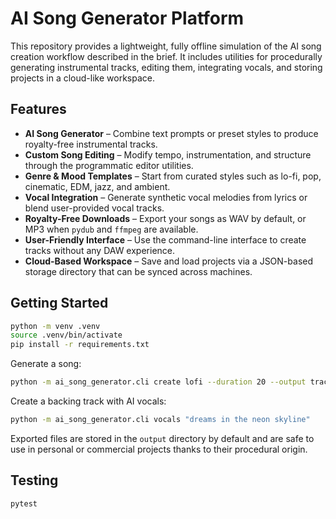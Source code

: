 # AI Song Generator Platform

This repository provides a lightweight, fully offline simulation of the AI song
creation workflow described in the brief. It includes utilities for
procedurally generating instrumental tracks, editing them, integrating vocals,
and storing projects in a cloud-like workspace.

## Features

- **AI Song Generator** – Combine text prompts or preset styles to produce
  royalty-free instrumental tracks.
- **Custom Song Editing** – Modify tempo, instrumentation, and structure through
  the programmatic editor utilities.
- **Genre & Mood Templates** – Start from curated styles such as lo-fi, pop,
  cinematic, EDM, jazz, and ambient.
- **Vocal Integration** – Generate synthetic vocal melodies from lyrics or blend
  user-provided vocal tracks.
- **Royalty-Free Downloads** – Export your songs as WAV by default, or MP3 when
  `pydub` and `ffmpeg` are available.
- **User-Friendly Interface** – Use the command-line interface to create tracks
  without any DAW experience.
- **Cloud-Based Workspace** – Save and load projects via a JSON-based storage
  directory that can be synced across machines.

## Getting Started

```bash
python -m venv .venv
source .venv/bin/activate
pip install -r requirements.txt
```

Generate a song:

```bash
python -m ai_song_generator.cli create lofi --duration 20 --output tracks/my_song
```

Create a backing track with AI vocals:

```bash
python -m ai_song_generator.cli vocals "dreams in the neon skyline"
```

Exported files are stored in the `output` directory by default and are safe to
use in personal or commercial projects thanks to their procedural origin.

## Testing

```bash
pytest
```
